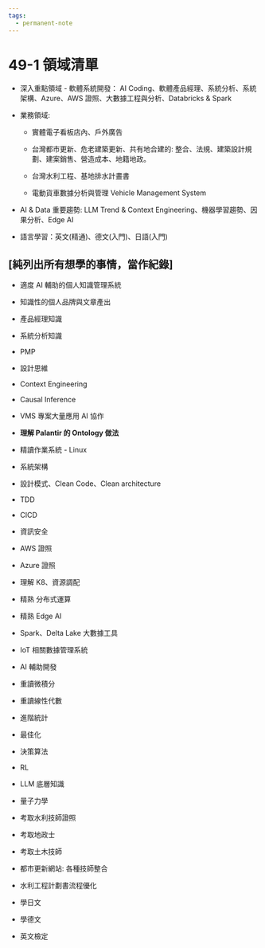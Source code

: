 ```yaml
---
tags:
  - permanent-note
---
```

# 49-1 領域清單

- 深入重點領域 - 軟體系統開發： AI Coding、軟體產品經理、系統分析、系統架構、Azure、AWS 證照、大數據工程與分析、Databricks & Spark

- 業務領域: 

   - 實體電子看板店內、戶外廣告

   - 台灣都市更新、危老建築更新、共有地合建的: 整合、法規、建築設計規劃、建案銷售、營造成本、地籍地政。

   - 台灣水利工程、基地排水計畫書

   - 電動貨車數據分析與管理 Vehicle Management System

- AI & Data 重要趨勢:   LLM Trend & Context Engineering、機器學習趨勢、因果分析、Edge AI

- 語言學習：英文(精通)、德文(入門)、日語(入門)





## \[純列出所有想學的事情，當作紀錄\]

- 適度 AI 輔助的個人知識管理系統

- 知識性的個人品牌與文章產出

- 產品經理知識

- 系統分析知識

- PMP

- 設計思維

- Context Engineering

- Causal Inference

- VMS 專案大量應用 AI 協作

- **理解 Palantir 的 Ontology 做法**

- 精讀作業系統 - Linux

- 系統架構

- 設計模式、Clean Code、Clean architecture

- TDD

- CICD

- 資訊安全

- AWS 證照

- Azure 證照

- 理解 K8、資源調配

- 精熟 分布式運算

- 精熟 Edge AI

- Spark、Delta Lake 大數據工具

- IoT 相關數據管理系統

- AI 輔助開發

- 重讀微積分

- 重讀線性代數

- 進階統計

- 最佳化

- 決策算法

- RL

- LLM 底層知識

- 量子力學

- 考取水利技師證照

- 考取地政士

- 考取土木技師

- 都市更新網站: 各種技師整合

- 水利工程計劃書流程優化

- 學日文

- 學德文

- 英文檢定


